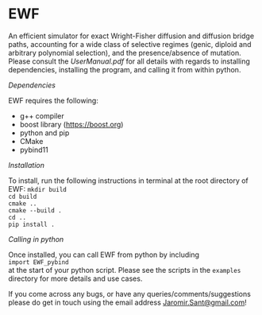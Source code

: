# EWF

An efficient simulator for exact Wright-Fisher diffusion and diffusion bridge paths, accounting for a wide class of selective regimes (genic, diploid and arbitrary polynomial selection), and the presence/absence of mutation. Please consult the _UserManual.pdf_ for all details with regards to installing dependencies, installing the program, and calling it from within python.

*Dependencies*

EWF requires the following:

- g++ compiler 
- boost library (https://boost.org)
- python and pip
- CMake
- pybind11

*Installation*

To install, run the following instructions in terminal at the root directory of EWF:
`mkdir build`   
`cd build`   
`cmake ..`   
`cmake --build .`   
`cd ..`   
`pip install .`

*Calling in python*

Once installed, you can call EWF from python by including   
`import EWF_pybind`    
at the start of your python script. Please see the scripts in the `examples` directory for more details and use cases.

If you come across any bugs, or have any queries/comments/suggestions please do get in touch using the email address Jaromir.Sant@gmail.com!